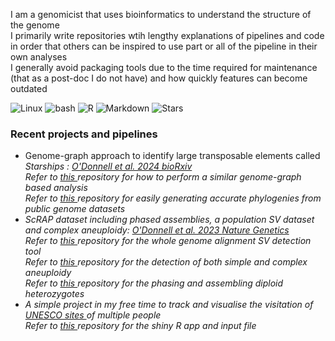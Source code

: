 I am a genomicist that uses bioinformatics to understand the structure of the genome <br/>
I primarily write repositories wtih lengthy explanations of pipelines and code in order that others can be inspired to use part or all of the pipeline in their own analyses <br/>
I generally avoid packaging tools due to the time required for maintenance (that as a post-doc I do not have) and how quickly features can become outdated <br/>

<p>
  <img alt="Linux" src="https://img.shields.io/badge/Linux-FCC624?style=flat&logo=linux&logoColor=black" />
  <img alt="bash" src="https://img.shields.io/badge/Bash-4EAA25?logo=gnubash&logoColor=fff" />
  <img alt="R" src="https://img.shields.io/badge/R-%23276DC3.svg?logo=r&logoColor=white" />
  <img alt="Markdown" src="https://img.shields.io/badge/Markdown-ffffff?style=flat&logo=markdown&logoColor=black" />
  <img alt="Stars" src="https://img.shields.io/github/stars/SAMtoBAM" />
</p>

<h3>Recent projects and pipelines</h3>
<ul>
<li> Genome-graph approach to identify large transposable elements called <i> Starships <i/>: <a href="https://doi.org/10.1101/2024.07.03.601904"> O'Donnell et al. 2024 <i> bioRxiv </i></a></li>
  Refer to <a href="https://github.com/SAMtoBAM/pggb_starship_pipeline"> this </a> repository for how to perform a similar genome-graph based analysis <br/>
  Refer to <a href="https://github.com/SAMtoBAM/publicgenomes-to-buscophylogeny"> this </a> repository for easily generating accurate phylogenies from public genome datasets <br/>

<li>ScRAP dataset including phased assemblies, a population SV dataset and complex aneuploidy: <a href="https://doi.org/10.1038/s41588-023-01459-y"> O'Donnell et al. 2023 <i>Nature Genetics</i></a></li>
  Refer to <a href="https://github.com/SAMtoBAM/MUMandCo"> this </a> repository for the whole genome alignment SV detection tool <br/>
  Refer to <a href="https://github.com/SAMtoBAM/aneuploidy_detection"> this </a> repository for the detection of both simple and complex aneuploidy <br/>
  Refer to <a href="https://github.com/SAMtoBAM/PhasedDiploidGenomeAssemblyPipeline"> this </a> repository for the phasing and assembling diploid heterozygotes <br/>
  
  <li>A simple project in my free time to track and visualise the visitation of <a href="https://whc.unesco.org"> UNESCO sites </a> of multiple people </li>
  Refer to <a href="https://github.com/SAMtoBAM/UNESCO_data"> this </a> repository for the shiny R app and input file <br/>

</ul>
